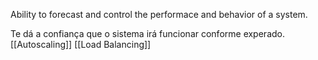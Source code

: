 Ability to forecast and control the performace and behavior of a system.

Te dá a confiança que o sistema irá funcionar conforme experado.
[[Autoscaling]]
[[Load Balancing]]
